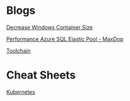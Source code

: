 # Blogs

[Decrease Windows Container Size](Blogs/WindowsDockerSize/WindowsDockerSize.md)

[Performance Azure SQL Elastic Pool - MaxDop](Blogs/ElasticPoolPerformanceMaxDop/ElasticPoolPerformanceMaxDop.md)

[Toolchain](Blogs/Toolchain/Toolchain.md)

# Cheat Sheets

[Kubernetes](CheatSheets/Kubernetes.md)